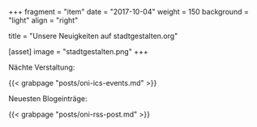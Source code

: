 +++
fragment = "item"
date = "2017-10-04"
weight = 150
background = "light"
align = "right"

title = "Unsere Neuigkeiten auf stadtgestalten.org"

[asset]
  image = "stadtgestalten.png"
+++

Nächte Verstaltung:

{{< grabpage "posts/oni-ics-events.md" >}}

Neuesten Blogeinträge:

{{< grabpage "posts/oni-rss-post.md" >}}
